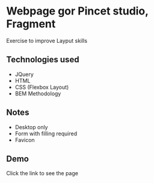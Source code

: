 
# Webpage gor Pincet studio, Fragment

Exercise to improve Layput skills

## Technologies used

- JQuery
- HTML
- CSS (Flexbox Layout)
- BEM Methodology

## Notes

- Desktop only
- Form with filling required
- Favicon

## Demo

Click the link to see the page 



